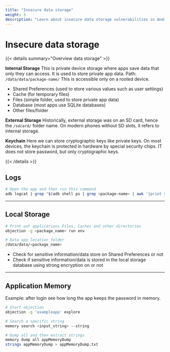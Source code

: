 ```yaml
---
title: "Insecure data storage"
weight: 3
description: "Learn about insecure data storage vulnerabilities in Android applications. Explore internal and external storage, shared preferences, databases, logs, and application memory to identify sensitive data exposure."
---
```


# Insecure data storage

{{< details summary="Overview data storage" >}}

**Internal Storage**
This is private device storage where apps save data that only they can access. It is used to store private app data. Path: `/data/data/package-name/` This is accessible only on a rooted device.
* Shared Preferences (used to store various values such as user settings)
* Cache (for temporary files)
* Files (simple folder, used to store private app data)
* Database (most apps use SQLite databases)
* Other files/folder

**External Storage**
Historically, external storage was on an SD card, hence the `/sdcard/` folder name. On modern phones without SD slots, it refers to internal storage.


**Keychain** Here we can store cryptographic keys like private keys. On most devices, the keychain is protected in hardware by special security chips. IT does not store password, but only cryptographic keys.

{{< /details >}}


## Logs

```sh
# Open the app and then run this command
adb logcat | grep "$(adb shell ps | grep <package-name> | awk '{print $2}')"
```

---

## Local Storage

```sh
# Print out applications Files, Caches and other directories
objection -g <package_name> run env

# Data app location folder
/data/data/<package_name>
```

* Check for sensitive information/data store on Shared Preferences or not
* Check if sensitive information/data is stored in the local storage database using strong encryption on or not

---

## Application Memory

Example: after login see how long the app keeps the password in memory.

```sh
# Start objection
objection -g 'exampleapp' explore

# Search a specific string
memory search <input_string> --string

# Dump all and then extract strings
memory dump all appMemoryDump
strings appMemoryDump > appMemoryDump.txt
```
